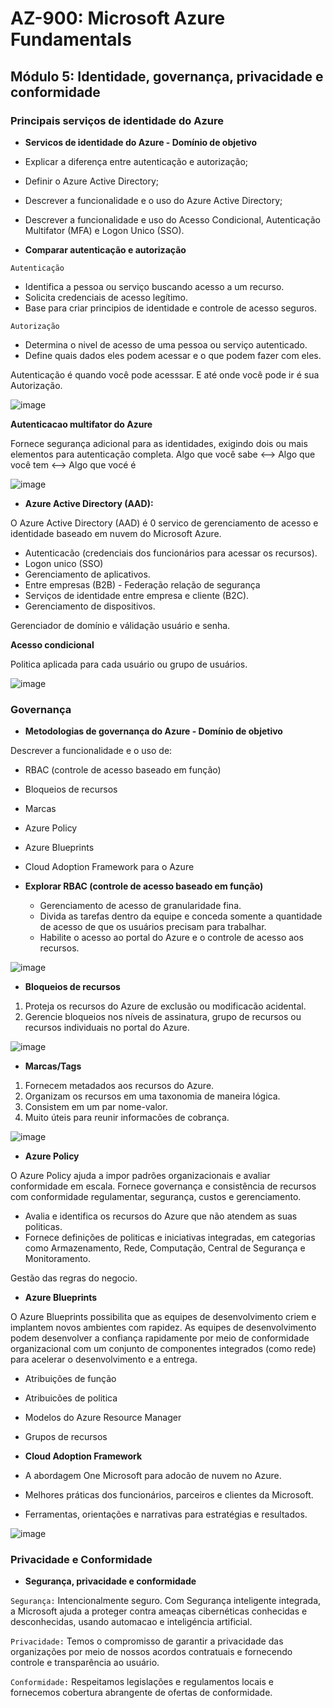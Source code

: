 # AZ-900: Microsoft Azure Fundamentals

## Módulo 5: Identidade, governança, privacidade e conformidade

### Principais serviços de identidade do Azure

- **Servicos de identidade do Azure - Domínio de objetivo**

- Explicar a diferença entre autenticação e autorização;
- Definir o Azure Active Directory;
- Descrever a funcionalidade e o uso do Azure Active Directory;
- Descrever a funcionalidade e uso do Acesso Condicional, Autenticação Multifator (MFA) e Logon Unico (SSO).

- **Comparar autenticação e autorização**

`Autenticação`
  - Identifica a pessoa ou serviço buscando acesso a um recurso.
  - Solicita credenciais de acesso legítimo.
  - Base para criar principios de identidade e controle de acesso seguros.

`Autorização`
  - Determina o nivel de acesso de uma pessoa ou serviço autenticado.
  - Define quais dados eles podem acessar e o que podem fazer com eles.

Autenticação é quando você pode acesssar. E até onde você pode ir é sua Autorização.

![image](https://user-images.githubusercontent.com/86172286/194387416-69e0ccb3-7bd2-4d01-ba87-fd3758fcf5df.png)

**Autenticacao multifator do Azure**

Fornece segurança adicional para as identidades, exigindo dois ou mais elementos para autenticação completa.
Algo que você sabe <--> Algo que você tem <--> Algo que vocé é

![image](https://user-images.githubusercontent.com/86172286/194387473-4118f3b1-b25e-4203-8fb7-72b276b93ffe.png)

- **Azure Active Directory (AAD):**

O Azure Active Directory (AAD) é 0 servico de gerenciamento de acesso e identidade baseado em nuvem do Microsoft Azure.

- Autenticacão (credenciais dos funcionários para acessar os recursos).
- Logon unico (SSO)
- Gerenciamento de aplicativos.
- Entre empresas (B2B) - Federação relação de segurança
- Serviços de identidade entre empresa e cliente (B2C).
- Gerenciamento de dispositivos.

Gerenciador de domínio e válidação usuário e senha.

**Acesso condicional**

Politica aplicada para cada usuário ou grupo de usuários.

![image](https://user-images.githubusercontent.com/86172286/194389037-8f73ec4f-68e7-44b0-8316-b6d4ab69d25e.png)

### Governança

- **Metodologias de governança do Azure - Domínio de objetivo**

Descrever a funcionalidade e o uso de:

  - RBAC (controle de acesso baseado em função) 
  - Bloqueios de recursos
  - Marcas
  - Azure Policy
  - Azure Blueprints
  - Cloud Adoption Framework para o Azure

- **Explorar RBAC (controle de acesso baseado em função)**

  - Gerenciamento de acesso de granularidade fina.
  - Divida as tarefas dentro da equipe e conceda somente a quantidade de acesso de que os usuários precisam para trabalhar.
  - Habilite o acesso ao portal do Azure e o controle de acesso aos recursos.

![image](https://user-images.githubusercontent.com/86172286/194427213-7bb4991d-9173-4445-9db4-aa68caca5e34.png)

- **Bloqueios de recursos**

1. Proteja os recursos do Azure de exclusão ou modificacão acidental.
2. Gerencie bloqueios nos níveis de assinatura, grupo de recursos ou recursos individuais no portal do Azure.

![image](https://user-images.githubusercontent.com/86172286/194427330-0c715e37-6966-4c8f-90a4-826ccce77cf9.png)

- **Marcas/Tags**

1. Fornecem metadados aos recursos do Azure.
2. Organizam os recursos em uma taxonomia de maneira lógica.
3. Consistem em um par nome-valor.
4. Muito úteis para reunir informacões de cobrança.

![image](https://user-images.githubusercontent.com/86172286/194428527-c50e5d7a-f904-483a-b4ce-5e27a695b15d.png)


- **Azure Policy**

O Azure Policy ajuda a impor padrões organizacionais e avaliar conformidade em escala. Fornece governança e consistência de recursos com conformidade regulamentar, segurança, custos e gerenciamento.

- Avalia e identifica os recursos do Azure que não atendem as suas politicas.
- Fornece definições de politicas e iniciativas integradas, em categorias como Armazenamento, Rede, Computação, Central de Segurança e Monitoramento.

Gestão das regras do negocio.

- **Azure Blueprints**

O Azure Blueprints possibilita que as equipes de desenvolvimento criem e implantem novos ambientes com rapidez. As equipes de desenvolvimento podem desenvolver a confiança rapidamente por meio de conformidade organizacional com um conjunto de componentes integrados (como rede) para acelerar o desenvolvimento e a entrega.

- Atribuições de função
- Atribuicões de politica
- Modelos do Azure Resource Manager
- Grupos de recursos

- **Cloud Adoption Framework**

- A abordagem One Microsoft para adocão de nuvem no Azure.
- Melhores práticas dos funcionários, parceiros e clientes da Microsoft.
- Ferramentas, orientações e narrativas para estratégias e resultados.

![image](https://user-images.githubusercontent.com/86172286/194439235-39da890b-6f44-4c8e-b8e6-d49ba83d1e57.png)

### Privacidade e Conformidade

- **Segurança, privacidade e conformidade**

`Segurança:` Intencionalmente seguro. Com Segurança inteligente integrada, a Microsoft ajuda a proteger contra ameaças cibernéticas conhecidas e desconhecidas, usando automacao e inteligéncia artificial.

`Privacidade:` Temos o compromisso de garantir a privacidade das organizações por meio de nossos acordos contratuais e fornecendo controle e transparência ao usuário.

`Conformidade:` Respeitamos legislações e regulamentos locais e fornecemos cobertura abrangente de ofertas de conformidade.

